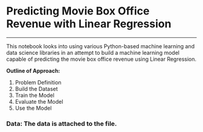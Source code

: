 # Predicting Movie Box Office Revenue with Linear Regression

---------------------------------------------------------------------------------------------------

This notebook looks into using various Python-based machine learning and data science libraries in an attempt to build a machine learning model capable of predicting the movie box office revenue using Linear Regression.

**Outline of Approach:**

1. Problem Definition
2. Build the Dataset
3. Train the Model
4. Evaluate the Model
5. Use the Model

### Data: The data is attached to the file.
